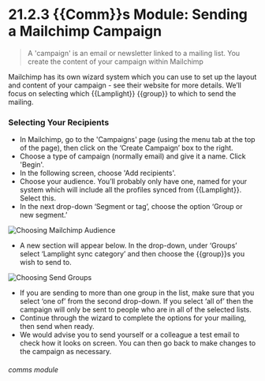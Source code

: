 # 21.2.3 {{Comm}}s Module: Sending a Mailchimp Campaign

> A 'campaign' is an email or newsletter linked to a mailing list. You create the content of your campaign within Mailchimp



Mailchimp has its own wizard system which you can use to set up the layout and content of your campaign - see their website for more details. We’ll focus on selecting which {{Lamplight}} {{group}} to which to send the mailing.

### Selecting Your Recipients

- In Mailchimp, go to the  'Campaigns' page (using the menu tab at the top of the page), then click on the ‘Create Campaign’ box to the right.
- Choose a type of campaign (normally email) and give it a name. Click 'Begin'.
- In the following screen, choose 'Add recipients'.
- Choose your audience.  You’ll probably only have one, named for your system which will include all the profiles synced from {{Lamplight}}. Select this.
- In the next drop-down ‘Segment or tag’, choose the option ‘Group or new segment.’

![Choosing Mailchimp Audience](21.2.3a.png)

- A new section will appear below.  In the drop-down, under ‘Groups’ select ‘Lamplight sync category’ and then choose the {{group}}s you wish to send to.

![Choosing Send Groups](21.2.3b.png)

- If you are sending to more than one group in the list, make sure that you select ‘one of’ from the second drop-down. If you select ‘all of’ then the campaign will only be sent to people who are in all of the selected lists.
- Continue through the wizard to complete the options for your mailing, then send when ready. 
- We would advise you to send yourself or a colleague a test email to check how it looks on screen. You can then go back to make changes to the campaign as necessary. 


###### comms module

